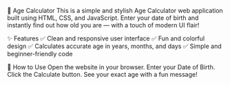 📅 Age Calculator
This is a simple and stylish Age Calculator web application built using HTML, CSS, and JavaScript. Enter your date of birth and instantly find out how old you are — with a touch of modern UI flair!

✨ Features
✅ Clean and responsive user interface
✅ Fun and colorful design
✅ Calculates accurate age in years, months, and days
✅ Simple and beginner-friendly code

🚀 How to Use
Open the website in your browser.
Enter your Date of Birth.
Click the Calculate button.
See your exact age with a fun message!
